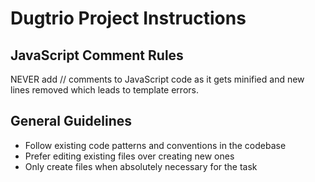 # Dugtrio Project Instructions

## JavaScript Comment Rules
NEVER add // comments to JavaScript code as it gets minified and new lines removed which leads to template errors.

## General Guidelines
- Follow existing code patterns and conventions in the codebase
- Prefer editing existing files over creating new ones
- Only create files when absolutely necessary for the task